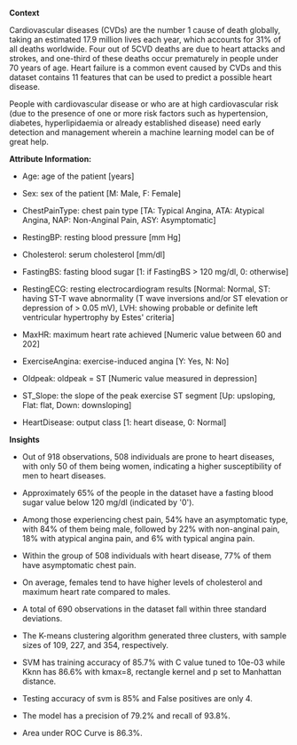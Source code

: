 **Context**

Cardiovascular diseases (CVDs) are the number 1 cause of death globally, taking an estimated 17.9 million lives each year, which accounts for 31% of all deaths worldwide. Four out of 5CVD deaths are due to heart attacks and strokes, and one-third of these deaths occur prematurely in people under 70 years of age. Heart failure is a common event caused by CVDs and this dataset contains 11 features that can be used to predict a possible heart disease.

People with cardiovascular disease or who are at high cardiovascular risk (due to the presence of one or more risk factors such as hypertension, diabetes, hyperlipidaemia or already established disease) need early detection and management wherein a machine learning model can be of great help.

**Attribute Information:**

* Age: age of the patient [years]

* Sex: sex of the patient [M: Male, F: Female]

* ChestPainType: chest pain type [TA: Typical Angina, ATA: Atypical Angina, NAP: Non-Anginal Pain, ASY: Asymptomatic]

* RestingBP: resting blood pressure [mm Hg]

* Cholesterol: serum cholesterol [mm/dl]

* FastingBS: fasting blood sugar [1: if FastingBS > 120 mg/dl, 0: otherwise]

* RestingECG: resting electrocardiogram results [Normal: Normal, ST: having ST-T wave abnormality (T wave inversions and/or ST elevation or depression of > 0.05 mV), LVH: showing probable or definite left ventricular hypertrophy by Estes' criteria]

* MaxHR: maximum heart rate achieved [Numeric value between 60 and 202]

* ExerciseAngina: exercise-induced angina [Y: Yes, N: No]

* Oldpeak: oldpeak = ST [Numeric value measured in depression]

* ST_Slope: the slope of the peak exercise ST segment [Up: upsloping, Flat: flat, Down: downsloping]

* HeartDisease: output class [1: heart disease, 0: Normal]


**Insights**

* Out of 918 observations, 508 individuals are prone to heart diseases, with only 50 of them being women, indicating a higher susceptibility of men to heart diseases.

* Approximately 65% of the people in the dataset have a fasting blood sugar value below 120 mg/dl (indicated by '0').

* Among those experiencing chest pain, 54% have an asymptomatic type, with 84% of them being male, followed by 22% with non-anginal pain, 18% with atypical angina pain, and 6% with typical angina pain.

* Within the group of 508 individuals with heart disease, 77% of them have asymptomatic chest pain.

* On average, females tend to have higher levels of cholesterol and maximum heart rate compared to males.

* A total of 690 observations in the dataset fall within three standard deviations.

* The K-means clustering algorithm generated three clusters, with sample sizes of 109, 227, and 354, respectively.

* SVM has training accuracy of 85.7% with C value tuned to 10e-03 while Kknn has 86.6% with kmax=8, rectangle kernel and p set to Manhattan distance.

* Testing accuracy of svm is 85% and False positives are only 4.

* The model has a precision of 79.2% and recall of 93.8%.

* Area under ROC Curve is 86.3%.




